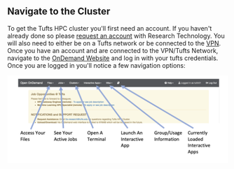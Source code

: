 ## Navigate to the Cluster

To get the Tufts HPC cluster you'll first need an account. If you haven't already done so please [request an account](https://tufts.qualtrics.com/jfe/form/SV_5bUmpFT0IXeyEfj) with Research Technology. 
You will also need to either be on a Tufts network or be connected to the [VPN](https://access.tufts.edu/vpn). 
Once you have an account and are connected to the VPN/Tufts Network, navigate to the [OnDemand Website](https://ondemand.pax.tufts.edu) and 
log in with your tufts credentials. Once you are logged in you'll notice a few navigation options:

![](images/ondemandLayout.png)
